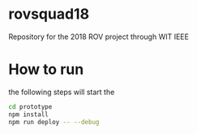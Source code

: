 # rovsquad18
Repository for the 2018 ROV project through WIT IEEE

# How to run
the following steps will start the 
```bash
cd prototype
npm install
npm run deploy -- --debug
```